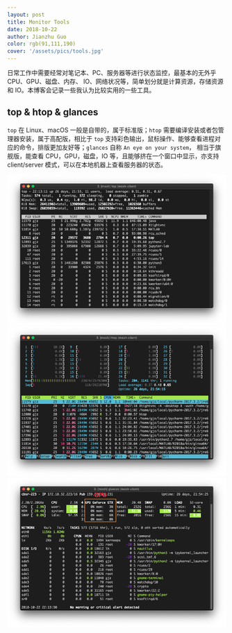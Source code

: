 ```yaml
---
layout: post
title: Monitor Tools
date: 2018-10-22
author: Jianzhu Guo
color: rgb(91,111,190)
cover: '/assets/pics/tools.jpg'
---
```


日常工作中需要经常对笔记本、PC、服务器等进行状态监控，最基本的无外乎 CPU、GPU、磁盘、内存、 IO、网络状况等，简单划分就是计算资源，存储资源和 IO。本博客会记录一些我认为比较实用的一些工具。

## top & htop & glances
`top` 在 Linux、macOS 一般是自带的，属于标准版；`htop` 需要编译安装或者包管理器安装，属于高配版，相比于 `top` 支持彩色输出，鼠标操作、能够查看进程对应的命令，排版更加友好等；`glances` 自称 `An eye on your system`， 相当于旗舰版，能查看 CPU，GPU，磁盘，IO 等，且能够挤在一个窗口中显示，亦支持 client/server 模式，可以在本地机器上查看服务器的状态。

![top](/assets/pics/monitor-tools/top.png)
![htop](/assets/pics/monitor-tools/htop.png)
![glances](/assets/pics/monitor-tools/glances.png)

